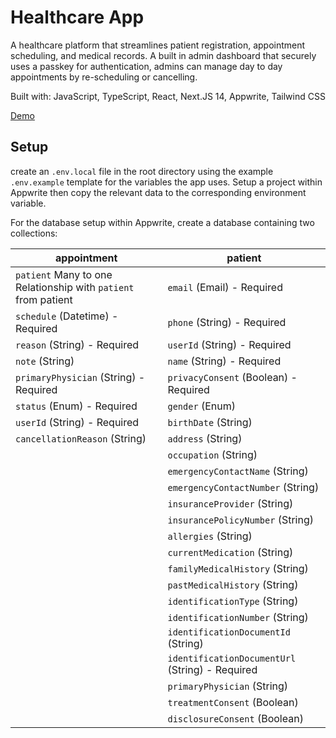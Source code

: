 # Healthcare App

A healthcare platform that streamlines patient registration, appointment scheduling, and medical records. A built in admin dashboard that securely uses a passkey for authentication, admins can manage day to day appointments by re-scheduling or cancelling.

Built with: JavaScript, TypeScript, React, Next.JS 14, Appwrite, Tailwind CSS

[Demo](https://healthcare-app-wheat.vercel.app)

## Setup

create an `.env.local` file in the root directory using the example `.env.example` template for the variables the app uses. Setup a project within Appwrite then copy the relevant data to the corresponding environment variable.

For the database setup within Appwrite, create a database containing two collections:

| appointment                                                    | patient                                         |
| -------------------------------------------------------------- | ----------------------------------------------- |
| `patient` Many to one Relationship with `patient` from patient | `email` (Email) - Required                      |
| `schedule` (Datetime) - Required                               | `phone` (String) - Required                     |
| `reason` (String) - Required                                   | `userId` (String) - Required                    |
| `note` (String)                                                | `name` (String) - Required                      |
| `primaryPhysician` (String) - Required                         | `privacyConsent` (Boolean) - Required           |
| `status` (Enum) - Required                                     | `gender` (Enum)                                 |
| `userId` (String) - Required                                   | `birthDate` (String)                            |
| `cancellationReason` (String)                                  | `address` (String)                              |
|                                                                | `occupation` (String)                           |
|                                                                | `emergencyContactName` (String)                 |
|                                                                | `emergencyContactNumber` (String)               |
|                                                                | `insuranceProvider` (String)                    |
|                                                                | `insurancePolicyNumber` (String)                |
|                                                                | `allergies` (String)                            |
|                                                                | `currentMedication` (String)                    |
|                                                                | `familyMedicalHistory` (String)                 |
|                                                                | `pastMedicalHistory` (String)                   |
|                                                                | `identificationType` (String)                   |
|                                                                | `identificationNumber` (String)                 |
|                                                                | `identificationDocumentId` (String)             |
|                                                                | `identificationDocumentUrl` (String) - Required |
|                                                                | `primaryPhysician` (String)                     |
|                                                                | `treatmentConsent` (Boolean)                    |
|                                                                | `disclosureConsent` (Boolean)                   |
